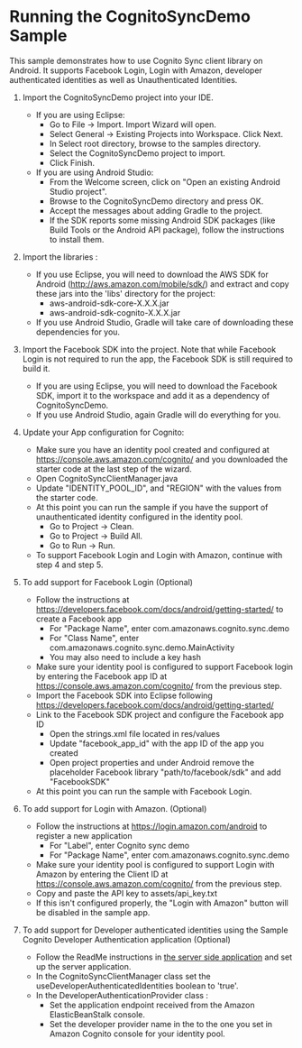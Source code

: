 Running the CognitoSyncDemo Sample
============================================
This sample demonstrates how to use Cognito Sync client library on Android. It supports Facebook Login, Login with Amazon, developer authenticated identities as well as Unauthenticated Identities.

1. Import the CognitoSyncDemo project into your IDE.
   - If you are using Eclipse:
      * Go to File -> Import. Import Wizard will open.
      * Select General -> Existing Projects into Workspace. Click Next.
      * In Select root directory, browse to the samples directory.
      * Select the CognitoSyncDemo project to import.
      * Click Finish.
   - If you are using Android Studio:
      * From the Welcome screen, click on "Open an existing Android Studio project".
      * Browse to the CognitoSyncDemo directory and press OK.
	  * Accept the messages about adding Gradle to the project.
	  * If the SDK reports some missing Android SDK packages (like Build Tools or the Android API package), follow the instructions to install them.
	  
2. Import the libraries :
   - If you use Eclipse, you will need to download the AWS SDK for Android (http://aws.amazon.com/mobile/sdk/) and extract and copy these jars into the 'libs' directory for the project:
      * aws-android-sdk-core-X.X.X.jar
      * aws-android-sdk-cognito-X.X.X.jar
   - If you use Android Studio, Gradle will take care of downloading these dependencies for you.

3. Import the Facebook SDK into the project. Note that while Facebook Login is not required to run the app, the Facebook SDK is still required to build it.
   - If you are using Eclipse, you will need to download the Facebook SDK, import it to the workspace and add it as a dependency of CognitoSyncDemo.
   - If you use Android Studio, again Gradle will do everything for you.

4. Update your App configuration for Cognito:
   * Make sure you have an identity pool created and configured at https://console.aws.amazon.com/cognito/ and you downloaded the starter code at the last step of the wizard.
   * Open CognitoSyncClientManager.java
   * Update "IDENTITY_POOL_ID", and "REGION" with the values from the starter code.
   * At this point you can run the sample if you have the support of unauthenticated identity configured in the identity pool.
     + Go to Project ->  Clean.
     + Go to Project ->  Build All.
     + Go to Run -> Run.
   * To support Facebook Login and Login with Amazon, continue with step 4 and step 5.

5. To add support for Facebook Login (Optional)
   * Follow the instructions at https://developers.facebook.com/docs/android/getting-started/ to create a Facebook app
     + For "Package Name", enter com.amazonaws.cognito.sync.demo
     + For "Class Name", enter com.amazonaws.cognito.sync.demo.MainActivity
     + You may also need to include a key hash
   * Make sure your identity pool is configured to support Facebook login by entering the Facebook app ID at https://console.aws.amazon.com/cognito/ from the previous step.
   * Import the Facebook SDK into Eclipse following https://developers.facebook.com/docs/android/getting-started/
   * Link to the Facebook SDK project and configure the Facebook app ID
     + Open the strings.xml file located in res/values
     + Update "facebook_app_id" with the app ID of the app you created
     + Open project properties and under Android remove the placeholder Facebook library "path/to/facebook/sdk" and add "FacebookSDK"
   * At this point you can run the sample with Facebook Login.

6. To add support for Login with Amazon. (Optional)
   * Follow the instructions at https://login.amazon.com/android to register a new application
     + For "Label", enter Cognito sync demo
     + For "Package Name", enter com.amazonaws.cognito.sync.demo
   * Make sure your identity pool is configured to support Login with Amazon by entering the Client ID at https://console.aws.amazon.com/cognito/ from the previous step.
   * Copy and paste the API key to assets/api_key.txt
   * If this isn't configured properly, the "Login with Amazon" button will be disabled in the sample app.
   
7. To add support for Developer authenticated identities using the Sample Cognito Developer Authentication application (Optional)
	* Follow the ReadMe instructions in [the server side application](https://github.com/awslabs/amazon-cognito-developer-authentication-sample) and set up the server application.
	* In the CognitoSyncClientManager class set the useDeveloperAuthenticatedIdentities boolean to 'true'. 
	* In the DeveloperAuthenticationProvider class :
		* Set the application endpoint received from the Amazon ElasticBeanStalk console.
		* Set the developer provider name in the to the one you set in Amazon Cognito console for your identity pool.
